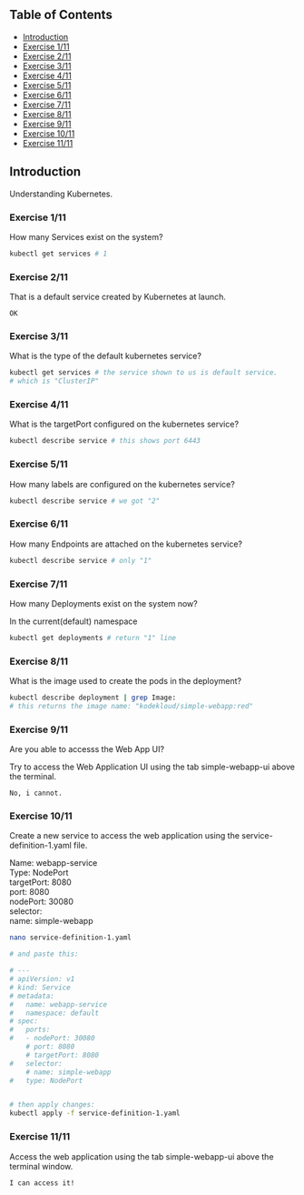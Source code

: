 ## Table of Contents

- [Introduction](#introduction)
- [Exercise 1/11](#exercise-111)
- [Exercise 2/11](#exercise-211)
- [Exercise 3/11](#exercise-311)
- [Exercise 4/11](#exercise-411)
- [Exercise 5/11](#exercise-511)
- [Exercise 6/11](#exercise-611)
- [Exercise 7/11](#exercise-711)
- [Exercise 8/11](#exercise-811)
- [Exercise 9/11](#exercise-911)
- [Exercise 10/11](#exercise-1011)
- [Exercise 11/11](#exercise-1111)


##  Introduction

Understanding Kubernetes.

### Exercise 1/11
How many Services exist on the system?
```bash
kubectl get services # 1
```
### Exercise 2/11
That is a default service created by Kubernetes at launch.
```
OK
```
### Exercise 3/11
What is the type of the default kubernetes service?
```bash
kubectl get services # the service shown to us is default service.
# which is "ClusterIP"
```
### Exercise 4/11
What is the targetPort configured on the kubernetes service?
```bash
kubectl describe service # this shows port 6443
```
### Exercise 5/11
How many labels are configured on the kubernetes service?
```bash
kubectl describe service # we got "2"
```
### Exercise 6/11
How many Endpoints are attached on the kubernetes service?
```bash
kubectl describe service # only "1"
```
### Exercise 7/11
How many Deployments exist on the system now?

In the current(default) namespace
```bash
kubectl get deployments # return "1" line
```
### Exercise 8/11
What is the image used to create the pods in the deployment?
```bash
kubectl describe deployment | grep Image:
# this returns the image name: "kodekloud/simple-webapp:red"
```
### Exercise 9/11
Are you able to accesss the Web App UI?

Try to access the Web Application UI using the tab simple-webapp-ui above the terminal.
```
No, i cannot.
```
### Exercise 10/11
Create a new service to access the web application using the service-definition-1.yaml file.

Name: webapp-service  
Type: NodePort  
targetPort: 8080  
port: 8080  
nodePort: 30080  
selector:  
  name: simple-webapp  
```bash
nano service-definition-1.yaml 

# and paste this:

# ---
# apiVersion: v1
# kind: Service
# metadata:
#   name: webapp-service
#   namespace: default
# spec:
#   ports:
#   - nodePort: 30080
    # port: 8080
    # targetPort: 8080
#   selector:
    # name: simple-webapp
#   type: NodePort


# then apply changes:
kubectl apply -f service-definition-1.yaml 
```
### Exercise 11/11
Access the web application using the tab simple-webapp-ui above the terminal window.
```
I can access it!
```
